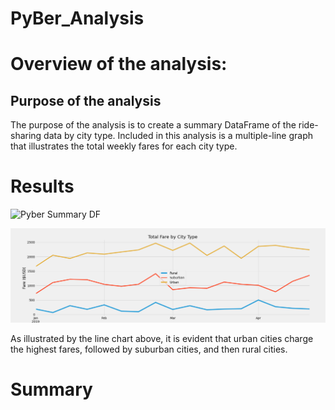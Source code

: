 # PyBer_Analysis

# Overview of the analysis: 

## Purpose of the analysis
The purpose of the analysis is to create a summary DataFrame of the ride-sharing data by city type. Included in this analysis is a multiple-line graph that illustrates the total weekly fares for each city type. 

# Results
![Pyber Summary DF]()


![Weekly Fares by City Type](https://github.com/patrickryanpo/PyBer_Analysis/blob/main/analysis/PyBer_fare_summary.png)

As illustrated by the line chart above, it is evident that urban cities charge the highest fares, followed by suburban cities, and then rural cities. 


# Summary